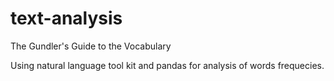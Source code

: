 # text-analysis
The Gundler's Guide to the Vocabulary

Using natural language tool kit and pandas for analysis of words frequecies.
